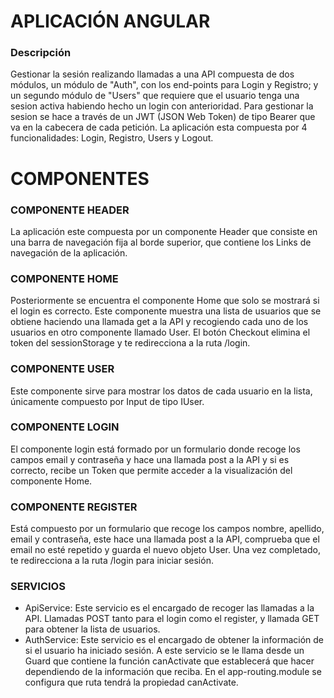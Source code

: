 # APLICACIÓN ANGULAR
### Descripción
Gestionar la sesión realizando llamadas a una API compuesta de dos módulos, un módulo de "Auth", con los end-points para Login y Registro; y un segundo módulo de "Users" que requiere que el usuario tenga una sesion activa habiendo hecho un login con anterioridad. Para gestionar la sesion se hace a través de un JWT (JSON Web Token) de tipo Bearer que va en la cabecera de cada petición. 
La aplicación esta compuesta por 4 funcionalidades: Login, Registro, Users y Logout.

# COMPONENTES

### COMPONENTE HEADER
La aplicación este compuesta por un componente Header que consiste en una barra de navegación fija al borde superior, que contiene los Links de navegación de la aplicación.

### COMPONENTE HOME
Posteriormente se encuentra el componente Home que solo se mostrará si el login es correcto. Este componente muestra una lista de usuarios que se obtiene haciendo una llamada get a la API y recogiendo cada uno de los usuarios en otro componente llamado User. El botón Checkout elimina el token del sessionStorage y te redirecciona a la ruta /login.

### COMPONENTE USER
Este componente sirve para mostrar los datos de cada usuario en la lista, únicamente compuesto por Input de tipo IUser.

### COMPONENTE LOGIN
El componente login está formado por un formulario donde recoge los campos email y contraseña y hace una llamada post a la API y si es correcto, recibe un Token que permite acceder a la visualización del componente Home.

### COMPONENTE REGISTER
Está compuesto por un formulario que recoge los campos nombre, apellido, email y contraseña, este hace una llamada post a la API, comprueba que el email no esté repetido y guarda el nuevo objeto User. Una vez completado, te redirecciona a la ruta /login para iniciar sesión.

### SERVICIOS
- ApiService: Este servicio es el encargado de recoger las llamadas a la API. Llamadas POST tanto para el login como el register, y llamada GET para obtener la lista de usuarios.
- AuthService: Este servicio es el encargado de obtener la información de si el usuario ha iniciado sesión. A este servicio se le llama desde un Guard que contiene la función canActivate que establecerá que hacer dependiendo de la información que reciba. En el app-routing.module se configura que ruta tendrá la propiedad canActivate.
